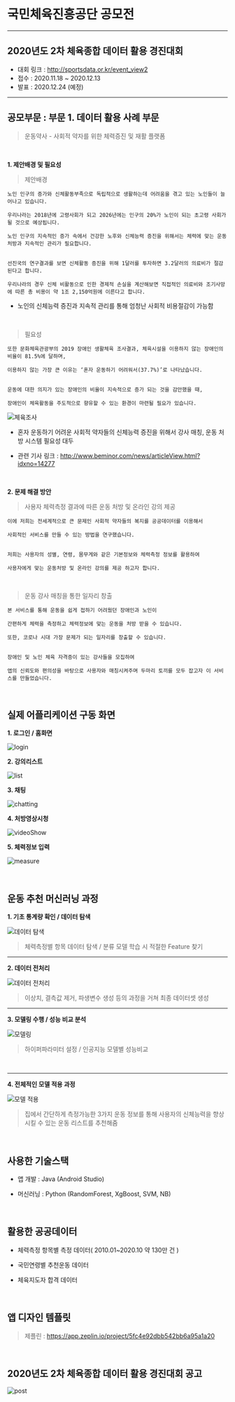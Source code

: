 # 국민체육진흥공단 공모전

---

## 2020년도 2차 체육종합 데이터 활용 경진대회

- 대회 링크 : http://sportsdata.or.kr/event_view2
- 접수 : 2020.11.18 ~ 2020.12.13
- 발표 : 2020.12.24 (예정)

---

## 공모부문 : 부문 1. 데이터 활용 사례 부문

> 운동약사 - 사회적 약자를 위한 체력증진 및 재활 플랫폼

<br/>

**1. 제안배경 및 필요성**

> 제안배경

```
노인 인구의 증가와 신체활동부족으로 독립적으로 생활하는데 어려움을 겪고 있는 노인들이 늘어나고 있습니다.

우리나라는 2018년에 고령사회가 되고 2026년에는 인구의 20%가 노인이 되는 초고령 사회가 될 것으로 예상됩니다.

노인 인구의 지속적인 증가 속에서 건강한 노후와 신체능력 증진을 위해서는 체력에 맞는 운동 처방과 지속적인 관리가 필요합니다.


선진국의 연구결과를 보면 신체활동 증진을 위해 1달러를 투자하면 3.2달러의 의료비가 절감된다고 합니다.

우리나라의 경우 신체 비활동으로 인한 경제적 손실을 계산해보면 직접적인 의료비와 조기사망에 따른 총 비용이 약 1조 2,150억원에 이른다고 합니다.
```

- 노인의 신체능력 증진과 지속적 관리를 통해 엄청난 사회적 비용절감이 가능함

<br/>

> 필요성

```
또한 문화체육관광부의 2019 장애인 생활체육 조사결과, 체육시설을 이용하지 않는 장애인의 비율이 81.5%에 달하며,

이용하지 않는 가장 큰 이유는 ‘혼자 운동하기 어려워서(37.7%)’로 나타났습니다.


운동에 대한 의지가 있는 장애인의 비율이 지속적으로 증가 되는 것을 감안했을 때,

장애인이 체육활동을 주도적으로 향유할 수 있는 환경이 마련될 필요가 있습니다.
```

![체육조사](https://user-images.githubusercontent.com/36183001/102854742-80038780-4466-11eb-903d-a9b9b9e3f70c.PNG)


- 혼자 운동하기 어려운 사회적 약자들의 신체능력 증진을 위해서 강사 매칭, 운동 처방 시스템 필요성 대두


- 관련 기사 링크 : http://www.beminor.com/news/articleView.html?idxno=14277

<br/>

**2. 문제 해결 방안**


> 사용자 체력측정 결과에 따른 운동 처방 및 온라인 강의 제공

```
이에 저희는 전세계적으로 큰 문제인 사회적 약자들의 복지를 공공데이터를 이용해서

사회적인 서비스를 만들 수 있는 방법을 연구했습니다.


저희는 사용자의 성별, 연령, 몸무게와 같은 기본정보와 체력측정 정보를 활용하여

사용자에게 맞는 운동처방 및 온라인 강의를 제공 하고자 합니다.
```

<br/>

> 운동 강사 매칭을 통한 일자리 창출

```
본 서비스를 통해 운동을 쉽게 접하기 어려웠던 장애인과 노인이

간편하게 체력을 측정하고 체력정보에 맞는 운동을 처방 받을 수 있습니다.

또한, 코로나 시대 가장 문제가 되는 일자리를 창출할 수 있습니다.


장애인 및 노인 체육 자격증이 있는 강사들을 모집하여

앱의 신뢰도와 편의성을 바탕으로 사용자와 매칭시켜주며 두마리 토끼를 모두 잡고자 이 서비스를 만들었습니다.
```

<br/>

## 실제 어플리케이션 구동 화면

**1. 로그인 / 홈화면**

![login](https://user-images.githubusercontent.com/48685242/102718376-26e30900-432b-11eb-9766-4a58d7bcda75.png)

**2. 강의리스트**

![list](https://user-images.githubusercontent.com/48685242/102718390-395d4280-432b-11eb-8b8e-7c66e7a1f0a4.png)

**3. 채팅**

![chatting](https://user-images.githubusercontent.com/48685242/102718397-3f532380-432b-11eb-82f4-36f24a416dc2.png)

**4. 처방영상시청**

![videoShow](https://user-images.githubusercontent.com/48685242/102718410-4bd77c00-432b-11eb-9d1d-d6e744996932.png)

**5. 체력정보 입력**

![measure](https://user-images.githubusercontent.com/48685242/102718414-51cd5d00-432b-11eb-9563-fb3e7f443893.png)

<br/>


## 운동 추천 머신러닝 과정

**1. 기초 통계량 확인 / 데이터 탐색**

![데이터 탐색](https://user-images.githubusercontent.com/36183001/102855876-cfe34e00-4468-11eb-8166-72f77caa4cce.png)

> 체력측정별 항목 데이터 탐색 / 분류 모델 학습 시 적절한 Feature 찾기

---

**2. 데이터 전처리**

![데이터 전처리](https://user-images.githubusercontent.com/36183001/102855878-d1147b00-4468-11eb-9cc7-7e9b192ba191.png)

> 이상치, 결측값 제거, 파생변수 생성 등의 과정을 거쳐 최종 데이터셋 생성


---

**3. 모델링 수행 / 성능 비교 분석**

![모델링](https://user-images.githubusercontent.com/36183001/102855879-d1ad1180-4468-11eb-8fca-b27789008283.png)

> 하이퍼파라미터 설정 / 인공지능 모델별 성능비교

<br/>

---

**4. 전체적인 모델 적용 과정**

![모델 적용](https://user-images.githubusercontent.com/36183001/102855685-724f0180-4468-11eb-97e1-faa5e1a0bd3e.PNG)

> 집에서 간단하게 측정가능한 3가지 운동 정보를 통해 사용자의 신체능력을 향상시킬 수 있는 운동 리스트를 추천해줌

<br/>


## 사용한 기술스택

- 앱 개발 : Java (Android Studio)

- 머신러닝 : Python (RandomForest, XgBoost, SVM, NB)

<br/>


## 활용한 공공데이터

- 체력측정 항목별 측정 데이터( 2010.01~2020.10 약 130만 건 )

- 국민연령별 추천운동 데이터

- 체육지도자 합격 데이터

<br/>


## 앱 디자인 템플릿

> 제플린 : https://app.zeplin.io/project/5fc4e92dbb542bb6a95a1a20

<br/>


## 2020년도 2차 체육종합 데이터 활용 경진대회 공고

![post](https://user-images.githubusercontent.com/48685242/102717123-96ed9100-4323-11eb-9093-205fc63de525.jpg)


